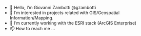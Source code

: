 - 👋 Hello, I’m Giovanni Zambotti @gzambotti
- 👀 I’m interested in projects related with GIS/Geospatial Information/Mapping. 
- 🌱 I’m currently working with the ESRI stack (ArcGIS Enterprise)
- 📫 How to reach me ...

<!---
gzambotti/gzambotti is a ✨ special ✨ repository because its `README.md` (this file) appears on your GitHub profile.
You can click the Preview link to take a look at your changes.
--->
